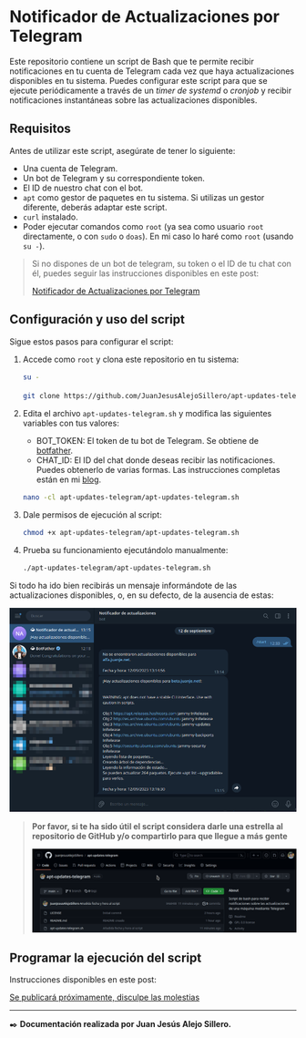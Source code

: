 # **Notificador de Actualizaciones por Telegram**

Este repositorio contiene un script de Bash que te permite recibir notificaciones en tu cuenta de Telegram cada vez que haya actualizaciones disponibles en tu sistema. Puedes configurar este script para que se ejecute periódicamente a través de un *timer de systemd* o *cronjob* y recibir notificaciones instantáneas sobre las actualizaciones disponibles.

## **Requisitos**

Antes de utilizar este script, asegúrate de tener lo siguiente:

- Una cuenta de Telegram.
- Un bot de Telegram y su correspondiente token.
- El ID de nuestro chat con el bot.
- `apt` como gestor de paquetes en tu sistema. Si utilizas un gestor diferente, deberás adaptar este script.
- `curl` instalado.
- Poder ejecutar comandos como `root` (ya sea como usuario `root` directamente, o con `sudo` o `doas`). En mi caso lo haré como `root` (usando `su -`).

> Si no dispones de un bot de telegram, su token o el ID de tu chat con él, puedes seguir las instrucciones disponibles en este post:
>
> [Notificador de Actualizaciones por Telegram](https://blog.juanje.net/blog/2023/09/notificador-de-actualizaciones-por-telegram/)

## **Configuración y uso del script**

Sigue estos pasos para configurar el script:

1. Accede como `root` y clona este repositorio en tu sistema:

    ```bash
    su -

    git clone https://github.com/JuanJesusAlejoSillero/apt-updates-telegram.git
    ```

2. Edita el archivo `apt-updates-telegram.sh` y modifica las siguientes variables con tus valores:

    - BOT_TOKEN: El token de tu bot de Telegram. Se obtiene de [botfather](https://t.me/botfather).
    - CHAT_ID: El ID del chat donde deseas recibir las notificaciones. Puedes obtenerlo de varias  formas. Las instrucciones completas están en mi [blog](https://blog.juanje.net/).

    ```bash
    nano -cl apt-updates-telegram/apt-updates-telegram.sh
    ```

3. Dale permisos de ejecución al script:

    ```bash
    chmod +x apt-updates-telegram/apt-updates-telegram.sh
    ```

4. Prueba su funcionamiento ejecutándolo manualmente:

    ```bash
    ./apt-updates-telegram/apt-updates-telegram.sh
    ```

Si todo ha ido bien recibirás un mensaje informándote de las actualizaciones disponibles, o, en su defecto, de la ausencia de estas:

![script-1](img/script-1.png)

> **Por favor, si te ha sido útil el script considera darle una estrella al repositorio de GitHub y/o compartirlo para que llegue a más gente**
>
> ![github-star](img/github-star.gif)

## **Programar la ejecución del script**

Instrucciones disponibles en este post:

[Se publicará próximamente, disculpe las molestias](https://blog.juanje.net/)

---

✒️ **Documentación realizada por Juan Jesús Alejo Sillero.**
